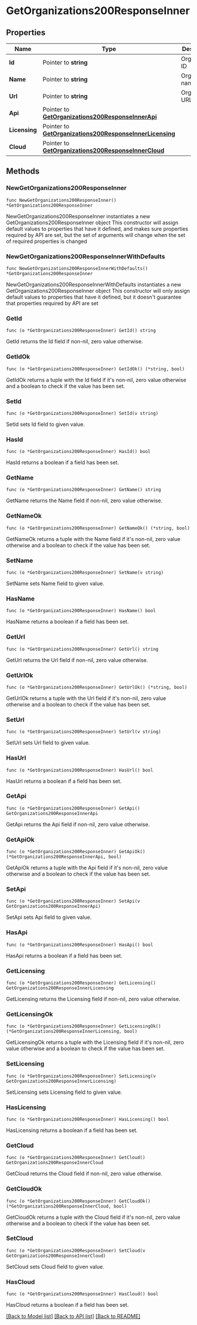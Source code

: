 # GetOrganizations200ResponseInner

## Properties

Name | Type | Description | Notes
------------ | ------------- | ------------- | -------------
**Id** | Pointer to **string** | Organization ID | [optional] 
**Name** | Pointer to **string** | Organization name | [optional] 
**Url** | Pointer to **string** | Organization URL | [optional] 
**Api** | Pointer to [**GetOrganizations200ResponseInnerApi**](GetOrganizations200ResponseInnerApi.md) |  | [optional] 
**Licensing** | Pointer to [**GetOrganizations200ResponseInnerLicensing**](GetOrganizations200ResponseInnerLicensing.md) |  | [optional] 
**Cloud** | Pointer to [**GetOrganizations200ResponseInnerCloud**](GetOrganizations200ResponseInnerCloud.md) |  | [optional] 

## Methods

### NewGetOrganizations200ResponseInner

`func NewGetOrganizations200ResponseInner() *GetOrganizations200ResponseInner`

NewGetOrganizations200ResponseInner instantiates a new GetOrganizations200ResponseInner object
This constructor will assign default values to properties that have it defined,
and makes sure properties required by API are set, but the set of arguments
will change when the set of required properties is changed

### NewGetOrganizations200ResponseInnerWithDefaults

`func NewGetOrganizations200ResponseInnerWithDefaults() *GetOrganizations200ResponseInner`

NewGetOrganizations200ResponseInnerWithDefaults instantiates a new GetOrganizations200ResponseInner object
This constructor will only assign default values to properties that have it defined,
but it doesn't guarantee that properties required by API are set

### GetId

`func (o *GetOrganizations200ResponseInner) GetId() string`

GetId returns the Id field if non-nil, zero value otherwise.

### GetIdOk

`func (o *GetOrganizations200ResponseInner) GetIdOk() (*string, bool)`

GetIdOk returns a tuple with the Id field if it's non-nil, zero value otherwise
and a boolean to check if the value has been set.

### SetId

`func (o *GetOrganizations200ResponseInner) SetId(v string)`

SetId sets Id field to given value.

### HasId

`func (o *GetOrganizations200ResponseInner) HasId() bool`

HasId returns a boolean if a field has been set.

### GetName

`func (o *GetOrganizations200ResponseInner) GetName() string`

GetName returns the Name field if non-nil, zero value otherwise.

### GetNameOk

`func (o *GetOrganizations200ResponseInner) GetNameOk() (*string, bool)`

GetNameOk returns a tuple with the Name field if it's non-nil, zero value otherwise
and a boolean to check if the value has been set.

### SetName

`func (o *GetOrganizations200ResponseInner) SetName(v string)`

SetName sets Name field to given value.

### HasName

`func (o *GetOrganizations200ResponseInner) HasName() bool`

HasName returns a boolean if a field has been set.

### GetUrl

`func (o *GetOrganizations200ResponseInner) GetUrl() string`

GetUrl returns the Url field if non-nil, zero value otherwise.

### GetUrlOk

`func (o *GetOrganizations200ResponseInner) GetUrlOk() (*string, bool)`

GetUrlOk returns a tuple with the Url field if it's non-nil, zero value otherwise
and a boolean to check if the value has been set.

### SetUrl

`func (o *GetOrganizations200ResponseInner) SetUrl(v string)`

SetUrl sets Url field to given value.

### HasUrl

`func (o *GetOrganizations200ResponseInner) HasUrl() bool`

HasUrl returns a boolean if a field has been set.

### GetApi

`func (o *GetOrganizations200ResponseInner) GetApi() GetOrganizations200ResponseInnerApi`

GetApi returns the Api field if non-nil, zero value otherwise.

### GetApiOk

`func (o *GetOrganizations200ResponseInner) GetApiOk() (*GetOrganizations200ResponseInnerApi, bool)`

GetApiOk returns a tuple with the Api field if it's non-nil, zero value otherwise
and a boolean to check if the value has been set.

### SetApi

`func (o *GetOrganizations200ResponseInner) SetApi(v GetOrganizations200ResponseInnerApi)`

SetApi sets Api field to given value.

### HasApi

`func (o *GetOrganizations200ResponseInner) HasApi() bool`

HasApi returns a boolean if a field has been set.

### GetLicensing

`func (o *GetOrganizations200ResponseInner) GetLicensing() GetOrganizations200ResponseInnerLicensing`

GetLicensing returns the Licensing field if non-nil, zero value otherwise.

### GetLicensingOk

`func (o *GetOrganizations200ResponseInner) GetLicensingOk() (*GetOrganizations200ResponseInnerLicensing, bool)`

GetLicensingOk returns a tuple with the Licensing field if it's non-nil, zero value otherwise
and a boolean to check if the value has been set.

### SetLicensing

`func (o *GetOrganizations200ResponseInner) SetLicensing(v GetOrganizations200ResponseInnerLicensing)`

SetLicensing sets Licensing field to given value.

### HasLicensing

`func (o *GetOrganizations200ResponseInner) HasLicensing() bool`

HasLicensing returns a boolean if a field has been set.

### GetCloud

`func (o *GetOrganizations200ResponseInner) GetCloud() GetOrganizations200ResponseInnerCloud`

GetCloud returns the Cloud field if non-nil, zero value otherwise.

### GetCloudOk

`func (o *GetOrganizations200ResponseInner) GetCloudOk() (*GetOrganizations200ResponseInnerCloud, bool)`

GetCloudOk returns a tuple with the Cloud field if it's non-nil, zero value otherwise
and a boolean to check if the value has been set.

### SetCloud

`func (o *GetOrganizations200ResponseInner) SetCloud(v GetOrganizations200ResponseInnerCloud)`

SetCloud sets Cloud field to given value.

### HasCloud

`func (o *GetOrganizations200ResponseInner) HasCloud() bool`

HasCloud returns a boolean if a field has been set.


[[Back to Model list]](../README.md#documentation-for-models) [[Back to API list]](../README.md#documentation-for-api-endpoints) [[Back to README]](../README.md)



